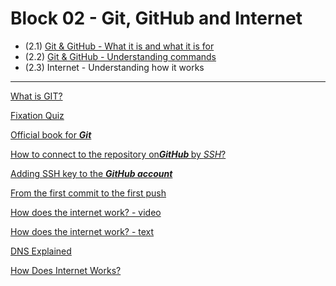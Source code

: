 # Block 02 - Git, GitHub and Internet

- (2.1) [Git & GitHub - What it is and what it is for](https://github.com/LeonarDev/Trybe/tree/main/Exercises/fundamentals/block_02/2.1)
- (2.2) [Git & GitHub - Understanding commands](https://github.com/LeonarDev/Trybe/tree/main/Exercises/fundamentals/block_02/2.2)
- (2.3) Internet - Understanding how it works

<hr>

<a href="https://www.youtube.com/watch?v=E6fK7-O8Ow0">What is GIT?</a>

<a href="https://forms.gle/pjdre9Dtv2vGN7aS6">Fixation Quiz</a>

<a href="https://git-scm.com/book/pt-br/v2">Official book for <strong><em>Git</em></strong></a>

<a href="https://help.github.com/en/articles/connecting-to-github-with-ssh">How to connect to the repository on<strong><em>GitHub </em></strong>by <em>SSH</em>?</a>

<a href="https://medium.com/@rgdev/como-adicionar-uma-chave-ssh-na-sua-conta-do-github-linux-e0f19bbc4265">Adding SSH key to the <strong><em>GitHub account</em></strong></a>

<a href="http://www.devfuria.com.br/git/tutorial-iniciando-git/">From the first commit to the first push</a>

<a href="https://www.youtube.com/embed/HNQD0qJ0TC4">How does the internet work? - video</a>

<a href="https://developer.mozilla.org/en-US/docs/Learn/Common_questions/How_does_the_Internet_work">How does the internet work? - text</a>

<a href="https://www.youtube.com/embed/72snZctFFtA">DNS Explained</a>

<a href="https://www.youtube.com/embed/ewrBalT_eBM">How Does Internet Works?</a>
